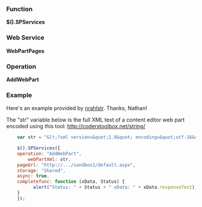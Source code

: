 ### Function

**$().SPServices**

### Web Service

**WebPartPages**

### Operation

**AddWebPart**

### Example

Here's an example provided by [nrahlstr](http://www.codeplex.com/site/users/view/nrahlstr). Thanks, Nathan!

The "str" variable below is the full XML text of a content editor web part encoded using this tool: http://coderstoolbox.net/string/

```javascript
    var str = "&lt;?xml version=&quot;1.0&quot; encoding=&quot;utf-16&quot;?&gt;&lt;WebPart xmlns:xsd=&quot;http://www.w3.org/2001/XMLSchema&quot; xmlns:xsi=&quot;http://www.w3.org/2001/XMLSchema-instance&quot; xmlns=&quot;http://schemas.microsoft.com/WebPart/v2&quot;&gt;&lt;Title&gt;Custom Part&lt;/Title&gt;&lt;FrameType&gt;Default&lt;/FrameType&gt;&lt;Description&gt;Use for formatted text, tables, and images.&lt;/Description&gt;&lt;IsIncluded&gt;true&lt;/IsIncluded&gt;&lt;ZoneID&gt;Left&lt;/ZoneID&gt; &lt;PartOrder&gt;6&lt;/PartOrder&gt;&lt;FrameState&gt;Normal&lt;/FrameState&gt;&lt;Height /&gt;&lt;Width /&gt; &lt;AllowRemove&gt;true&lt;/AllowRemove&gt;&lt;AllowZoneChange&gt;true&lt;/AllowZoneChange&gt;&lt;AllowMinimize&gt;true&lt;/AllowMinimize&gt;&lt;IsVisible&gt;true&lt;/IsVisible&gt;&lt;DetailLink /&gt;&lt;HelpLink /&gt;&lt;Dir&gt;Default&lt;/Dir&gt;&lt;PartImageSmall /&gt;&lt;MissingAssembly /&gt;&lt;PartImageLarge&gt;/_layouts/images/mscontl.gif&lt;/PartImageLarge&gt;&lt;IsIncludedFilter /&gt;&lt;Assembly&gt;Microsoft.SharePoint, Version=12.0.0.0, Culture=neutral, PublicKeyToken=71e9bce111e9429c&lt;/Assembly&gt;&lt;TypeName&gt;Microsoft.SharePoint.WebPartPages.ContentEditorWebPart&lt;/TypeName&gt; &lt;ContentLink xmlns=&quot;http://schemas.microsoft.com/WebPart/v2/ContentEditor&quot; /&gt;&lt;Content xmlns=&quot;http://schemas.microsoft.com/WebPart/v2/ContentEditor&quot;&gt;&lt;![CDATA[&lt;P&gt;" + new Date() + "&lt;/P&gt;]]&gt;&lt;/Content&gt; &lt;PartStorage xmlns=&quot;http://schemas.microsoft.com/WebPart/v2/ContentEditor&quot; /&gt;&lt;/WebPart&gt;";

    $().SPServices({
	operation: "AddWebPart",
        webPartXml: str,
	pageUrl: "http://.../sandbox1/default.aspx",
	storage: "Shared",
	async: true,
	completefunc: function (xData, Status) {
          alert("Status: " + Status + " xData: " + xData.responseText);
	}
    });
```
